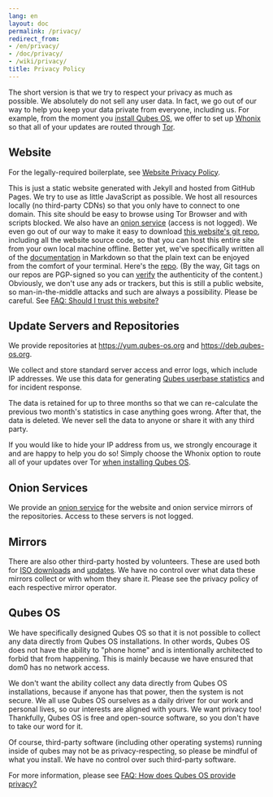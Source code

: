 ```yaml
---
lang: en
layout: doc
permalink: /privacy/
redirect_from:
- /en/privacy/
- /doc/privacy/
- /wiki/privacy/
title: Privacy Policy
---
```


The short version is that we try to respect your privacy as much as possible.
We absolutely do not sell any user data. In fact, we go out of our way to help
you keep your data private from everyone, including us. For example, from the
moment you [install Qubes OS](/doc/installation-guide/), we offer to set up
[Whonix](https://www.whonix.org/) so that all of your updates are routed
through [Tor](https://www.torproject.org/).

## Website

For the legally-required boilerplate, see [Website Privacy
Policy](/website-privacy-policy/).

This is just a static website generated with Jekyll and hosted from GitHub
Pages. We try to use as little JavaScript as possible. We host all resources
locally (no third-party CDNs) so that you only have to connect to one domain.
This site should be easy to browse using Tor Browser and with scripts blocked.
We also have an [onion
service](http://qubesosfasa4zl44o4tws22di6kepyzfeqv3tg4e3ztknltfxqrymdad.onion/)
(access is not logged). We even go out of our way to make it easy to download
[this website's git repo](https://github.com/QubesOS/qubesos.github.io),
including all the website source code, so that you can host this entire site
from your own local machine offline. Better yet, we've specifically written all
of the [documentation](/doc/) in Markdown so that the plain text can be enjoyed
from the comfort of your terminal. Here's the
[repo](https://github.com/QubesOS/qubes-doc). (By the way, Git tags on our
repos are PGP-signed so you can [verify](/doc/verifying-signatures) the
authenticity of the content.) Obviously, we don't use any ads or trackers, but
this is still a public website, so man-in-the-middle attacks and such are
always a possibility. Please be careful. See [FAQ: Should I trust this
website?](/faq/#should-i-trust-this-website)

## Update Servers and Repositories

We provide repositories at <https://yum.qubes-os.org> and
<https://deb.qubes-os.org>.

We collect and store standard server access and error logs, which include IP
addresses. We use this data for generating [Qubes userbase
statistics](/statistics/) and for incident response.

The data is retained for up to three months so that we can re-calculate the
previous two month's statistics in case anything goes wrong. After that, the
data is deleted. We never sell the data to anyone or share it with any third
party.

If you would like to hide your IP address from us, we strongly encourage it and
are happy to help you do so! Simply choose the Whonix option to route all of
your updates over Tor [when installing Qubes OS](/doc/installation-guide/).

## Onion Services

We provide an [onion
service](http://www.qubesosfasa4zl44o4tws22di6kepyzfeqv3tg4e3ztknltfxqrymdad.onion)
for the website and onion service mirrors of the repositories. Access to these
servers is not logged.

## Mirrors

There are also other third-party hosted by volunteers. These are used both for
[ISO downloads](/downloads/#mirrors) and
[updates](#update-servers-and-repositories). We have no control over what data
these mirrors collect or with whom they share it. Please see the privacy policy
of each respective mirror operator.

## Qubes OS

We have specifically designed Qubes OS so that it is not possible to collect
any data directly from Qubes OS installations. In other words, Qubes OS does
not have the ability to "phone home" and is intentionally architected to forbid
that from happening. This is mainly because we have ensured that dom0 has no
network access.

We don't want the ability collect any data directly from Qubes OS
installations, because if anyone has that power, then the system is not secure.
We all use Qubes OS ourselves as a daily driver for our work and personal
lives, so our interests are aligned with yours. We want privacy too!
Thankfully, Qubes OS is free and open-source software, so you don't have to
take our word for it.

Of course, third-party software (including other operating systems) running
inside of qubes may not be as privacy-respecting, so please be mindful of what
you install. We have no control over such third-party software.

For more information, please see [FAQ: How does Qubes OS provide
privacy?](/faq/#how-does-qubes-os-provide-privacy)
